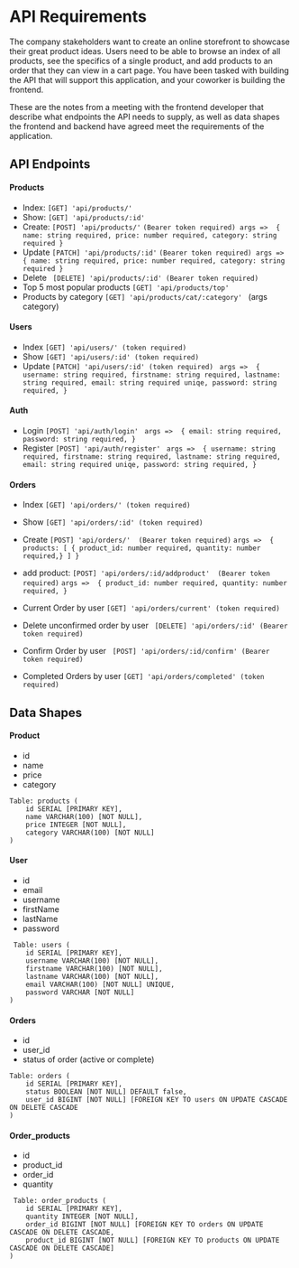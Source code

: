 # API Requirements
The company stakeholders want to create an online storefront to showcase their great product ideas. Users need to be able to browse an index of all products, see the specifics of a single product, and add products to an order that they can view in a cart page. You have been tasked with building the API that will support this application, and your coworker is building the frontend.

These are the notes from a meeting with the frontend developer that describe what endpoints the API needs to supply, as well as data shapes the frontend and backend have agreed meet the requirements of the application. 

## API Endpoints
#### Products
- Index: `[GET] 'api/products/' `
- Show:  `[GET] 'api/products/:id' `
- Create: `[POST] 'api/products/'`
`(Bearer token required)
args =>  {
     name: string required,
     price: number required,
     category: string required
     }
     `
- Update `[PATCH] 'api/products/:id'`
` (Bearer token required)
args =>  {
     name: string required,
     price: number required,
     category: string required
      }
     `
- Delete ` [DELETE] 'api/products/:id' (Bearer token required)`
- Top 5 most popular products  `[GET] 'api/products/top' `
- Products by category `[GET] 'api/products/cat/:category' `
(args category)

#### Users
- Index `[GET] 'api/users/' (token required) `
- Show `[GET] 'api/users/:id' (token required) `
- Update `[PATCH] 'api/users/:id' (token required) `
`args =>  {
     username: string required,
     firstname: string required,
     lastname: string required,
     email: string required uniqe,
     password: string required,
      }
      `
#### Auth 
- Login `[POST] 'api/auth/login' `
`args =>  {
     email: string required,
     password: string required,
      }`
- Register `[POST] 'api/auth/register' `
`args =>  {
     username: string required,
     firstname: string required,
     lastname: string required,
     email: string required uniqe,
     password: string required,
      }`

#### Orders
- Index `[GET] 'api/orders/' (token required) `
- Show `[GET] 'api/orders/:id' (token required) `
- Create `[POST] 'api/orders/'  (Bearer token required)`
`args =>  {
     products: [
        {
            product_id: number required,
            quantity: number required,}
        ]
      }`
- add product: `[POST] 'api/orders/:id/addproduct'  (Bearer token required)`
`args =>  {
            product_id: number required,
            quantity: number required,
        }`

- Current Order by user `[GET] 'api/orders/current' (token required) `
- Delete unconfirmed order by user  ` [DELETE] 'api/orders/:id' (Bearer token required)`
- Confirm Order by user ` [POST] 'api/orders/:id/confirm' (Bearer token required)`
- Completed Orders by user `[GET] 'api/orders/completed' (token required) `

## Data Shapes
#### Product
-  id
- name
- price
- category
```
Table: products (
    id SERIAL [PRIMARY KEY],
    name VARCHAR(100) [NOT NULL],
    price INTEGER [NOT NULL],
    category VARCHAR(100) [NOT NULL]
)
```

#### User
- id
- email
- username
- firstName
- lastName
- password
```
 Table: users (
    id SERIAL [PRIMARY KEY],
    username VARCHAR(100) [NOT NULL],
    firstname VARCHAR(100) [NOT NULL],
    lastname VARCHAR(100) [NOT NULL],
    email VARCHAR(100) [NOT NULL] UNIQUE,
    password VARCHAR [NOT NULL]
)
```

#### Orders
- id
- user_id
- status of order (active or complete)
```
Table: orders (
    id SERIAL [PRIMARY KEY],
    status BOOLEAN [NOT NULL] DEFAULT false,
    user_id BIGINT [NOT NULL] [FOREIGN KEY TO users ON UPDATE CASCADE ON DELETE CASCADE
)
```

#### Order_products 
- id
- product_id
- order_id
- quantity
```
 Table: order_products (
    id SERIAL [PRIMARY KEY],
    quantity INTEGER [NOT NULL],
    order_id BIGINT [NOT NULL] [FOREIGN KEY TO orders ON UPDATE CASCADE ON DELETE CASCADE,
    product_id BIGINT [NOT NULL] [FOREIGN KEY TO products ON UPDATE CASCADE ON DELETE CASCADE]
)
```
